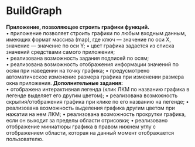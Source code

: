 # BuildGraph

**Приложение, позволяющее строить графики функций.**  
•	приложение позволяет строить графики по любым входным данным, имеющих   формат массива (map), где ключ — значение по оси Х, значение — значение по оси Y;
•	цвет графика задается из списка значений средствами самого приложения;  
•	реализована возможность задания подписей по осям;  
•	реализована возможность отображения информации значений по осям при   наведении на точку графика;
•	предусмотрено автоматическое изменение размера графика при изменении   размера окна приложения.
**Дополнительные задания:**  
•	отображена интерактивная легенда (клик ЛКМ по названию графика   в легенде выделяет его другим цветом);
•	реализована возможность скрытия/отображения графика при клике   по его названию на легенде;
•	реализована возможность выделения графика другим цветом при нажатии   на нем ЛКМ;
•	реализована возможность прокрутки графика, если он выходит за пределы   области отрисовки;
•	реализовано отображение миниатюры графика в правом нижнем углу с   отображением области, которая на данный момент отображается пользователю.
